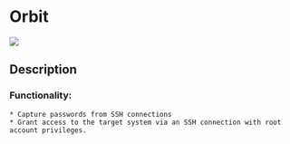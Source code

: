 # Orbit
![](https://external-preview.redd.it/lljf9uFYb2cX25JMqqAParl9GHsxHQYWPzFazXIfC2o.jpg?width=640&crop=smart&auto=webp&s=a79c368cdf6afb0584308ea49a9a6bc22c06d831)

## Description

### Functionality:
    * Capture passwords from SSH connections
    * Grant access to the target system via an SSH connection with root account privileges.
